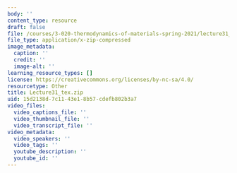 ```yaml
---
body: ''
content_type: resource
draft: false
file: /courses/3-020-thermodynamics-of-materials-spring-2021/lecture31_tex.zip
file_type: application/x-zip-compressed
image_metadata:
  caption: ''
  credit: ''
  image-alt: ''
learning_resource_types: []
license: https://creativecommons.org/licenses/by-nc-sa/4.0/
resourcetype: Other
title: Lecture31_tex.zip
uid: 15d2138d-7c11-43e1-8b57-cdefb802b3a7
video_files:
  video_captions_file: ''
  video_thumbnail_file: ''
  video_transcript_file: ''
video_metadata:
  video_speakers: ''
  video_tags: ''
  youtube_description: ''
  youtube_id: ''
---
```

